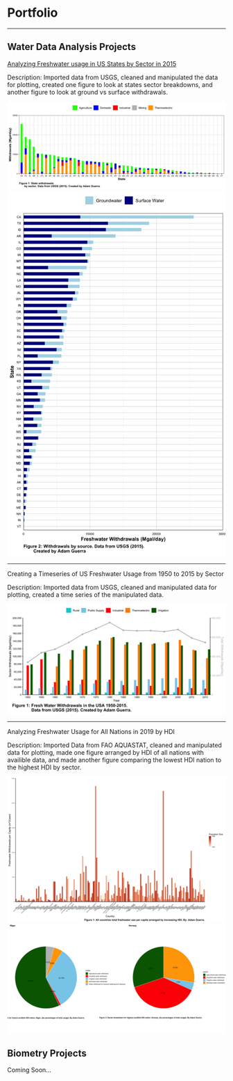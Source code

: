 # Portfolio

---

## Water Data Analysis Projects

<a href="Guerra_Adam_Lab_05.pdf"> Analyzing Freshwater usage in US States by Sector in 2015</a>

Description: Imported data from USGS, cleaned and manipulated the data for plotting, created one figure to look at states sector breakdowns, and another figure to look at ground vs surface withdrawals.

<img src="assets/img/lab_5_1.png"> <img src="assets/img/lab_5_2.png">

---
Creating a Timeseries of US Freshwater Usage from 1950 to 2015 by Sector

Description:  Imported data from USGS, cleaned and manipulated data for plotting, created a time series of the manipulated data.

<img src="assets/img/lab_7_1.png">

---
Analyzing Freshwater Usage for All Nations in 2019 by HDI

Description: Imported Data from FAO AQUASTAT, cleaned and manipulated data for plotting, made one figure arranged by HDI of all nations with availible data, and made another figure comparing the lowest HDI nation to the highest HDI by sector.

<img src="assets/img/lab_8_1.png"> <img src="assets/img/lab_8_2.png">

## Biometry Projects

Coming Soon...
